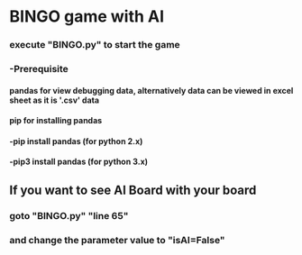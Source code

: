# BINGO game with AI

### execute "BINGO.py" to start the game

### -Prerequisite
#### pandas for view debugging data, alternatively data can be viewed in excel sheet as it is '.csv' data
#### pip for installing pandas
#### 	-pip install pandas	(for python 2.x)
####	-pip3 install pandas	(for python 3.x)

## If you want to see AI Board with your board
### goto "BINGO.py" "line 65"
### and change the parameter value to "isAI=False"